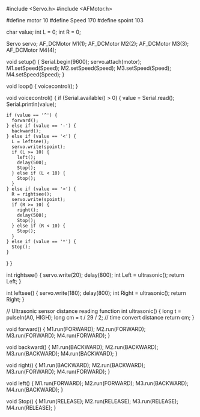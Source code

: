 #include <Servo.h>
#include <AFMotor.h>

#define motor 10
#define Speed 170
#define spoint 103

char value;
int L = 0;
int R = 0;

Servo servo;
AF_DCMotor M1(1);
AF_DCMotor M2(2);
AF_DCMotor M3(3);
AF_DCMotor M4(4);

void setup() {
  Serial.begin(9600);
  servo.attach(motor);
  M1.setSpeed(Speed);
  M2.setSpeed(Speed);
  M3.setSpeed(Speed);
  M4.setSpeed(Speed);
}

void loop() {
  voicecontrol();
}

void voicecontrol() {
  if (Serial.available() > 0) {
    value = Serial.read();
    Serial.println(value);

    if (value == '^') {
      forward();
    } else if (value == '-') {
      backward();
    } else if (value == '<') {
      L = leftsee();
      servo.write(spoint);
      if (L >= 10) {
        left();
        delay(500);
        Stop();
      } else if (L < 10) {
        Stop();
      }
    } else if (value == '>') {
      R = rightsee();
      servo.write(spoint);
      if (R >= 10) {
        right();
        delay(500);
        Stop();
      } else if (R < 10) {
        Stop();
      }
    } else if (value == '*') {
      Stop();
    }
  }
}

int rightsee() {
  servo.write(20);
  delay(800);
  int Left = ultrasonic();
  return Left;
}

int leftsee() {
  servo.write(180);
  delay(800);
  int Right = ultrasonic();
  return Right;
}

// Ultrasonic sensor distance reading function
int ultrasonic() {
  long t = pulseIn(A0, HIGH);
  long cm = t / 29 / 2; // time convert distance
  return cm;
}

void forward() {
  M1.run(FORWARD);
  M2.run(FORWARD);
  M3.run(FORWARD);
  M4.run(FORWARD);
}

void backward() {
  M1.run(BACKWARD);
  M2.run(BACKWARD);
  M3.run(BACKWARD);
  M4.run(BACKWARD);
}

void right() {
  M1.run(BACKWARD);
  M2.run(BACKWARD);
  M3.run(FORWARD);
  M4.run(FORWARD);
}

void left() {
  M1.run(FORWARD);
  M2.run(FORWARD);
  M3.run(BACKWARD);
  M4.run(BACKWARD);
}

void Stop() {
  M1.run(RELEASE);
  M2.run(RELEASE);
  M3.run(RELEASE);
  M4.run(RELEASE);
}
